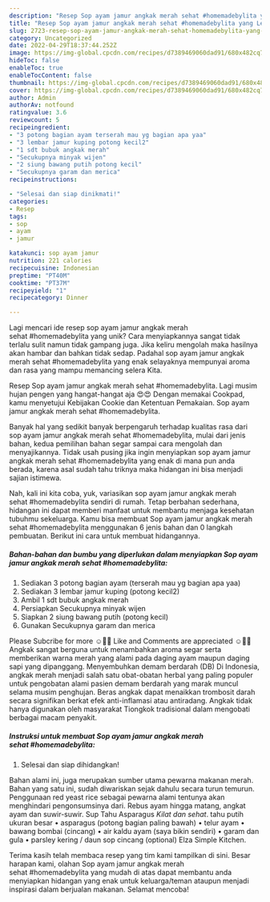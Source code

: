 ```yaml
---
description: "Resep Sop ayam jamur angkak merah sehat #homemadebylita yang Lezat Sekali"
title: "Resep Sop ayam jamur angkak merah sehat #homemadebylita yang Lezat Sekali"
slug: 2723-resep-sop-ayam-jamur-angkak-merah-sehat-homemadebylita-yang-lezat-sekali
category: Uncategorized
date: 2022-04-29T18:37:44.252Z
image: https://img-global.cpcdn.com/recipes/d7389469060dad91/680x482cq70/sop-ayam-jamur-angkak-merah-sehat-homemadebylita-foto-resep-utama.jpg
hideToc: false
enableToc: true
enableTocContent: false
thumbnail: https://img-global.cpcdn.com/recipes/d7389469060dad91/680x482cq70/sop-ayam-jamur-angkak-merah-sehat-homemadebylita-foto-resep-utama.jpg
cover: https://img-global.cpcdn.com/recipes/d7389469060dad91/680x482cq70/sop-ayam-jamur-angkak-merah-sehat-homemadebylita-foto-resep-utama.jpg
author: Admin
authorAv: notfound
ratingvalue: 3.6
reviewcount: 5
recipeingredient:
- "3 potong bagian ayam terserah mau yg bagian apa yaa"
- "3 lembar jamur kuping potong kecil2"
- "1 sdt bubuk angkak merah"
- "Secukupnya minyak wijen"
- "2 siung bawang putih potong kecil"
- "Secukupnya garam dan merica"
recipeinstructions:

- "Selesai dan siap dinikmati!"
categories:
- Resep
tags:
- sop
- ayam
- jamur

katakunci: sop ayam jamur 
nutrition: 221 calories
recipecuisine: Indonesian
preptime: "PT40M"
cooktime: "PT37M"
recipeyield: "1"
recipecategory: Dinner

---
```





Lagi mencari ide resep sop ayam jamur angkak merah sehat #homemadebylita yang unik? Cara menyiapkannya sangat tidak terlalu sulit namun tidak gampang juga. Jika keliru mengolah maka hasilnya akan hambar dan bahkan tidak sedap. Padahal sop ayam jamur angkak merah sehat #homemadebylita yang enak selayaknya mempunyai aroma dan rasa yang mampu memancing selera Kita.





Resep Sop ayam jamur angkak merah sehat #homemadebylita. Lagi musim hujan pengen yang hangat-hangat aja 😍😍 Dengan memakai Cookpad, kamu menyetujui Kebijakan Cookie dan Ketentuan Pemakaian. Sop ayam jamur angkak merah sehat #homemadebylita.

Banyak hal yang sedikit banyak berpengaruh terhadap kualitas rasa dari sop ayam jamur angkak merah sehat #homemadebylita, mulai dari jenis bahan, kedua pemilihan bahan segar sampai cara mengolah dan menyajikannya. Tidak usah pusing jika ingin menyiapkan sop ayam jamur angkak merah sehat #homemadebylita yang enak di mana pun anda berada, karena asal sudah tahu triknya maka hidangan ini bisa menjadi sajian istimewa.






Nah, kali ini kita coba, yuk, variasikan sop ayam jamur angkak merah sehat #homemadebylita sendiri di rumah. Tetap berbahan sederhana, hidangan ini dapat memberi manfaat untuk membantu menjaga kesehatan tubuhmu sekeluarga. Kamu bisa membuat Sop ayam jamur angkak merah sehat #homemadebylita menggunakan 6 jenis bahan dan 0 langkah pembuatan. Berikut ini cara untuk membuat hidangannya.

<!--inarticleads1-->

##### Bahan-bahan dan bumbu yang diperlukan dalam menyiapkan Sop ayam jamur angkak merah sehat #homemadebylita:

1. Sediakan 3 potong bagian ayam (terserah mau yg bagian apa yaa)
1. Sediakan 3 lembar jamur kuping (potong kecil2)
1. Ambil 1 sdt bubuk angkak merah
1. Persiapkan Secukupnya minyak wijen
1. Siapkan 2 siung bawang putih (potong kecil)
1. Gunakan Secukupnya garam dan merica


Please Subcribe for more ☺️🙏🏻 Like and Comments are appreciated ☺️🙏🏻 Angkak sangat berguna untuk menambahkan aroma segar serta memberikan warna merah yang alami pada daging ayam maupun daging sapi yang dipanggang. Menyembuhkan demam berdarah (DB) Di Indonesia, angkak merah menjadi salah satu obat-obatan herbal yang paling populer untuk pengobatan alami pasien demam berdarah yang marak muncul selama musim penghujan. Beras angkak dapat menaikkan trombosit darah secara signifikan berkat efek anti-inflamasi atau antiradang. Angkak tidak hanya digunakan oleh masyarakat Tiongkok tradisional dalam mengobati berbagai macam penyakit. 

<!--inarticleads2-->

##### Instruksi untuk membuat Sop ayam jamur angkak merah sehat #homemadebylita:


1. Selesai dan siap dihidangkan!

Bahan alami ini, juga merupakan sumber utama pewarna makanan merah. Bahan yang satu ini, sudah diwariskan sejak dahulu secara turun temurun. Penggunaan red yeast rice sebagai pewarna alami tentunya akan menghindari pengonsumsinya dari. Rebus ayam hingga matang, angkat ayam dan suwir-suwir. Sup Tahu Asparagus *Kilat dan sehat*. tahu putih ukuran besar • asparagus (potong bagian paling bawah) • telur ayam • bawang bombai (cincang) • air kaldu ayam (saya bikin sendiri) • garam dan gula • parsley kering / daun sop cincang (optional) Elza Simple Kitchen. 

Terima kasih telah membaca resep yang tim kami tampilkan di sini. Besar harapan kami, olahan Sop ayam jamur angkak merah sehat #homemadebylita yang mudah di atas dapat membantu anda menyiapkan hidangan yang enak untuk keluarga/teman ataupun menjadi inspirasi dalam berjualan makanan. Selamat mencoba!

